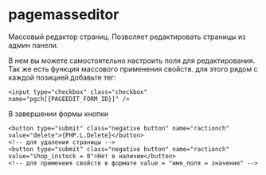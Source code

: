 pagemasseditor
==============

Массовый редактор страниц. Позволяет редактировать страницы из админ панели.

В нем вы можете самостоятельно настроить поля для редактирования.
Так же есть функция массового применения свойств.
для этого рядом с каждой позицией добавьте тег:
    
    <input type="checkbox" class="checkbox" name="pgch[{PAGEEDIT_FORM_ID}]" />

В завершении формы кнопки

    <button type="submit" class="negative button" name="ractionch" value="delete">{PHP.L.Delete}</button>
    <!-- для удаления страницы -->
	<button type="submit" class="negative button" name="ractionch" value="shop_instock = 0">Нет в наличии</button>
    <!-- для применеия свойств в формате value = "имя_поля = значение" -->

